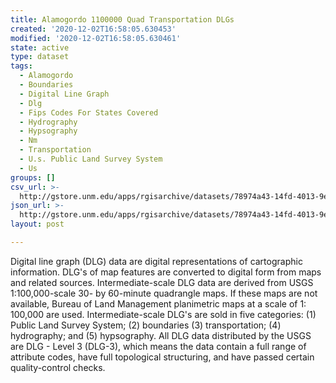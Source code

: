 ```yaml
---
title: Alamogordo 1100000 Quad Transportation DLGs
created: '2020-12-02T16:58:05.630453'
modified: '2020-12-02T16:58:05.630461'
state: active
type: dataset
tags:
  - Alamogordo
  - Boundaries
  - Digital Line Graph
  - Dlg
  - Fips Codes For States Covered
  - Hydrography
  - Hypsography
  - Nm
  - Transportation
  - U.s. Public Land Survey System
  - Us
groups: []
csv_url: >-
  http://gstore.unm.edu/apps/rgisarchive/datasets/78974a43-14fd-4013-9e32-5c7209501c9a/talamogorshp.derived.csv
json_url: >-
  http://gstore.unm.edu/apps/rgisarchive/datasets/78974a43-14fd-4013-9e32-5c7209501c9a/talamogorshp.derived.json
layout: post

---
```


Digital line graph (DLG) data are digital representations of
cartographic information. DLG's of map features are
converted to digital form from maps and related sources.
Intermediate-scale DLG data are derived from USGS
1:100,000-scale 30- by 60-minute quadrangle maps. If these
maps are not available, Bureau of Land Management
planimetric maps at a scale of 1: 100,000 are used.
Intermediate-scale DLG's are sold in five categories: (1)
Public Land Survey System; (2) boundaries (3)
transportation; (4) hydrography; and (5) hypsography. All
DLG data distributed by the USGS are DLG - Level 3 (DLG-3),
which means the data contain a full range of attribute
codes, have full topological structuring, and have passed
certain quality-control checks.

